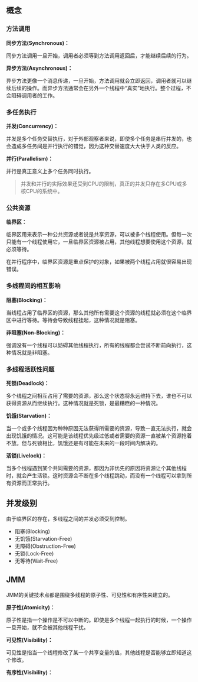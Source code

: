 ## 概念

### 方法调用

**同步方法(Synchronous)：**

同步方法调用一旦开始，调用者必须等到方法调用返回后，才能继续后续的行为。

**异步方法(Asynchronous)：**

异步方法更像一个消息传递，一旦开始，方法调用就会立即返回，调用者就可以继续后续的操作。而异步方法通常会在另外一个线程中“真实”地执行。整个过程，不会阻碍调用者的工作。

### 多任务执行

**并发(Concurrency)：**

并发是多个任务交替执行，对于外部观察者来说，即使多个任务是串行并发的，也会造成多任务间是并行执行的错觉，因为这种交替速度大大快于人类的反应。

**并行(Parallelism)：**

并行是真正意义上多个任务同时执行。

> 并发和并行的实际效果还受到CPU的限制，真正的并发只存在多CPU或多核CPU的系统中。

### 公共资源

**临界区：**

临界区用来表示一种公共资源或者说是共享资源，可以被多个线程使用。但每一次只能有一个线程使用它，一旦临界区资源被占用，其他线程想要使用这个资源，就必须等待。

在并行程序中，临界区资源是重点保护的对象，如果被两个线程占用就很容易出现错误。

### 多线程间的相互影响

**阻塞(Blocking)：**

当线程占用了临界区的资源，那么其他所有需要这个资源的线程就必须在这个临界区中进行等待。等待会导致线程挂起，这种情况就是阻塞。

**非阻塞(Non-Blocking)：**

强调没有一个线程可以妨碍其他线程执行，所有的线程都会尝试不断前向执行，这种情况就是非阻塞。

### 多线程活跃性问题

**死锁(Deadlock)：**

多个线程之间相互占用了需要的资源，那么这个状态将永远维持下去，谁也不可以获得资源从而继续执行。这种情况就是死锁，是最糟糕的一种情况。

**饥饿(Starvation)：**

当一个或多个线程因为种种原因无法获得所需要的资源，导致一直无法执行，就会出现饥饿的情况。这可能是该线程优先级过低或者需要的资源一直被某个资源抢着不放。但与死锁相比，饥饿还是有可能在未来的一段时间内解决的。

**活锁(Livelock)：**

当多个线程遇到某个共同需要的资源，都因为非优先的原因将资源让个其他线程时，就会产生活锁。这时资源会不断在多个线程跳动，而没有一个线程可以拿到所有资源而正常执行。

## 并发级别

由于临界区的存在，多线程之间的并发必须受到控制。

- 阻塞(Blocking)
- 无饥饿(Starvation-Free)
- 无障碍(Obstruction-Free)
- 无锁(Lock-Free)
- 无等待(Wait-Free)

## JMM

JMM的关键技术点都是围绕多线程的原子性、可见性和有序性来建立的。

**原子性(Atomicity)：**

原子性是指一个操作是不可以中断的。即使是多个线程一起执行的时候，一个操作一旦开始，就不会被其他线程干扰。

**可见性(Visibility)：**

可见性是指当一个线程修改了某一个共享变量的值，其他线程是否能够立即知道这个修改。

**有序性(Visibility)：**